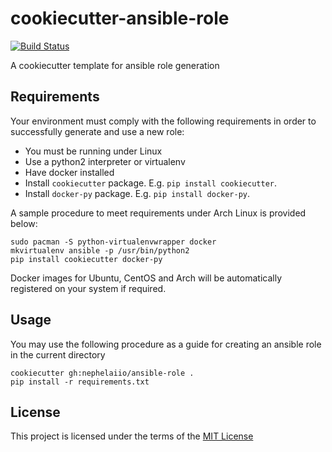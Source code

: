 cookiecutter-ansible-role
=========================
[![Build Status](https://travis-ci.org/nephelaiio/cookiecutter-ansible-role.svg?branch=master)](https://travis-ci.org/nephelaiio/cookiecutter-ansible-role.svg?branch=master)

A cookiecutter template for ansible role generation

Requirements
------------
Your environment must comply with the following requirements in order to successfully generate and use a new role:
  * You must be running under Linux
  * Use a python2 interpreter or virtualenv
  * Have docker installed
  * Install `cookiecutter` package. E.g. `pip install cookiecutter`.
  * Install `docker-py` package. E.g. `pip install docker-py`.

A sample procedure to meet requirements under Arch Linux is provided below:
```
sudo pacman -S python-virtualenvwrapper docker
mkvirtualenv ansible -p /usr/bin/python2
pip install cookiecutter docker-py
```

Docker images for Ubuntu, CentOS and Arch will be automatically registered on your system if required.

Usage
-----
You may use the following procedure as a guide for creating an ansible role in the current directory
```
cookiecutter gh:nephelaiio/ansible-role .
pip install -r requirements.txt
```

License
-------
This project is licensed under the terms of the [MIT License](/LICENSE)
